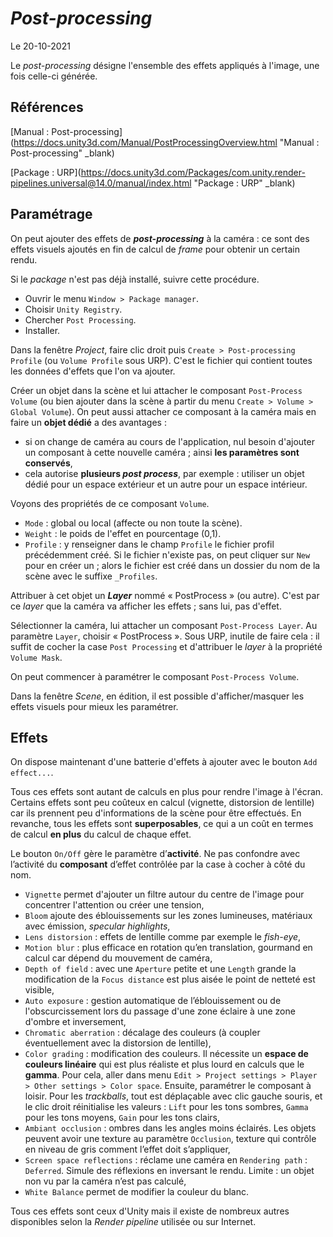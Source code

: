 # *Post-processing*

Le 20-10-2021

Le *post-processing* désigne l'ensemble des effets appliqués à l'image, une fois celle-ci générée.

## Références

[Manual : Post-processing](https://docs.unity3d.com/Manual/PostProcessingOverview.html "Manual : Post-processing" _blank)

[Package : URP](https://docs.unity3d.com/Packages/com.unity.render-pipelines.universal@14.0/manual/index.html "Package : URP" _blank)

## Paramétrage 

On peut ajouter des effets de ***post-processing*** à la caméra :  ce sont des effets visuels ajoutés en fin de calcul de *frame* pour obtenir un certain rendu.

Si le *package* n'est pas déjà installé, suivre cette procédure.
- Ouvrir le menu `Window > Package manager`.
- Choisir `Unity Registry`.
- Chercher `Post Processing`.
- Installer.

Dans la fenêtre *Project*, faire clic droit puis `Create > Post-processing Profile` (ou `Volume Profile` sous URP). C'est le fichier  qui contient toutes les données d'effets que l'on va ajouter.

Créer un objet dans la scène et lui attacher le composant `Post-Process Volume` (ou bien ajouter dans la scène à partir du menu `Create > Volume > Global Volume`). On peut aussi attacher ce composant à la caméra mais en faire un **objet dédié** a des avantages : 
- si on change de caméra au cours de l'application, nul besoin d'ajouter un composant à cette nouvelle caméra ; ainsi **les paramètres sont conservés**,
- cela autorise **plusieurs *post process***, par exemple : utiliser un objet dédié pour un espace extérieur et un autre pour un espace intérieur.

Voyons des propriétés de ce composant `Volume`.
- `Mode` : global ou local (affecte ou non toute la scène).
- `Weight` : le poids de l'effet en pourcentage (0,1).
- `Profile` : y renseigner dans le champ `Profile` le fichier profil précédemment créé. Si le fichier n'existe pas, on peut cliquer sur `New` pour en créer un ; alors le fichier est créé dans un dossier du nom de la scène avec le suffixe `_Profiles`.

Attribuer à cet objet un ***Layer*** nommé « PostProcess » (ou autre). C'est par ce *layer* que la caméra va afficher les effets ; sans lui, pas d'effet. 

Sélectionner la caméra, lui attacher un composant `Post-Process Layer`. Au paramètre `Layer`, choisir « PostProcess ». Sous URP, inutile de faire cela : il suffit de cocher la case `Post Processing` et d'attribuer le *layer* à la propriété `Volume Mask`. 

On peut commencer à paramétrer le composant `Post-Process Volume`.

Dans la fenêtre *Scene*, en édition, il est possible d'afficher/masquer les effets visuels pour mieux les paramétrer.

## Effets

On dispose maintenant d'une batterie d'effets à ajouter avec le bouton `Add effect...`.

Tous ces effets sont autant de calculs en plus pour rendre l'image à l'écran. Certains effets sont peu coûteux en calcul (vignette, distorsion de lentille) car ils prennent peu d'informations de la scène pour être effectués. En revanche, tous les effets sont **superposables**, ce qui a un coût en termes de calcul **en plus** du calcul de chaque effet. 

Le bouton `On/Off` gère le paramètre d’**activité**. Ne pas confondre avec l’activité du **composant** d’effet contrôlée par la case à cocher à côté du nom.

- `Vignette` permet d'ajouter un filtre autour du centre de l'image pour concentrer l'attention ou créer une tension,
- `Bloom` ajoute des éblouissements sur les zones lumineuses, matériaux avec émission, *specular highlights*,
- `Lens distorsion` : effets de lentille comme par exemple le *fish-eye*,
- `Motion blur` : plus efficace en rotation qu’en translation, gourmand en calcul car dépend du mouvement de caméra,
- `Depth of field` : avec une `Aperture` petite et une `Length` grande la modification de la `Focus distance` est plus aisée le point de netteté est visible,
- `Auto exposure` : gestion automatique de l’éblouissement ou de l'obscurcissement lors du passage d'une zone éclaire à une zone d'ombre et inversement,
- `Chromatic aberration` : décalage des couleurs (à coupler éventuellement avec la distorsion de lentille),
- `Color grading` : modification des couleurs. Il nécessite un **espace de couleurs linéaire** qui est plus réaliste et plus lourd en calculs que le **gamma**. Pour cela, aller dans menu `Edit > Project settings > Player > Other settings > Color space`. Ensuite, paramétrer le composant à loisir. Pour les *trackballs*, tout est déplaçable avec clic gauche souris, et le clic droit réinitialise les valeurs : `Lift` pour les tons sombres, `Gamma` pour les tons moyens, `Gain` pour les tons clairs,
- `Ambiant occlusion` : ombres dans les angles moins éclairés. Les objets peuvent avoir une texture au paramètre `Occlusion`, texture qui contrôle en niveau de gris comment l’effet doit s’appliquer,
- `Screen space reflections` : réclame une caméra en `Rendering path` : `Deferred`. Simule des réflexions en inversant le rendu. Limite : un objet non vu par la caméra n’est pas calculé,
- `White Balance` permet de modifier la couleur du blanc.

Tous ces effets sont ceux d'Unity mais il existe de nombreux autres disponibles selon la *Render pipeline* utilisée ou sur Internet.
